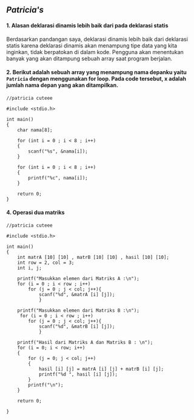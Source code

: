 ## *Patricia's*

#### 1. Alasan deklarasi dinamis lebih baik dari pada deklarasi statis
Berdasarkan pandangan saya, deklarasi dinamis lebih baik dari deklarasi statis karena deklarasi dinamis akan menampung tipe data yang kita inginkan, tidak berpatokan di dalam kode. Pengguna akan menentukan banyak yang akan ditampung sebuah array saat program berjalan.

#### 2. Berikut adalah sebuah array yang menampung nama depanku yaitu `Patricia` dengan menggunakan for loop. Pada code tersebut, x adalah jumlah nama depan yang akan ditampilkan.

```
//patricia cuteee

#include <stdio.h>

int main()
{
    char nama[8];

    for (int i = 0 ; i < 8 ; i++)
    {
        scanf("%s", &nama[i]);
    }
    
    for (int i = 0 ; i < 8 ; i++)
    {
        printf("%c", nama[i]);
    }

    return 0;
}
```

#### 4. Operasi dua matriks

```
//patricia cuteee

#include <stdio.h>

int main()
{
    int matrA [10] [10] , matrB [10] [10] , hasil [10] [10];
    int row = 2, col = 3;
    int i, j;

    printf("Masukkan elemen dari Matriks A :\n");
    for (i = 0 ; i < row ; i++)
        for (j = 0 ; j < col; j++){
            scanf("%d", &matrA [i] [j]);
            }

    printf("Masukkan elemen dari Matriks B :\n");
     for (i = 0 ; i < row ; i++)
        for (j = 0 ; j < col; j++){
            scanf("%d", &matrB [i] [j]);
            }

    printf("Hasil dari Matriks A dan Matriks B : \n");
    for (i = 0; i < row; i++)
    {
        for (j = 0; j < col; j++)
        {
            hasil [i] [j] = matrA [i] [j] + matrB [i] [j];
            printf("%d ", hasil [i] [j]);
        }
        printf("\n");
    }

    return 0;

}
```
